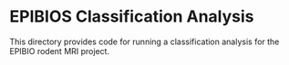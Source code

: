 # EPIBIOS Classification Analysis

This directory provides code for running a classification analysis for the
EPIBIO rodent MRI project.
